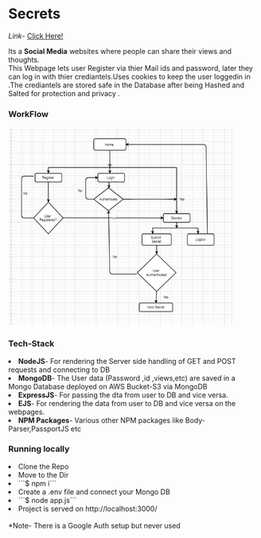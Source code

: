 <h1>Secrets</h1>

<i>Link</i>- <a href="https://aqueous-ravine-15860.herokuapp.com/">Click Here!</a>

Its a <b>Social Media</b> websites where people can share their views and thoughts.<br>
This Webpage lets user Register via thier Mail ids and password, later they can log in with thier crediantels.Uses cookies to keep the user loggedin in .The crediantels are stored safe in the Database after being Hashed and Salted for protection and privacy .
<h3>WorkFlow</h3>
<img src="https://github.com/kitarp29/Secrets/blob/master/Secrets.png" height="400" width="450">
<h3>Tech-Stack</h3>
<li><b>NodeJS</b>- For rendering the Server side handling of GET and POST requests and connecting to DB</li>
<li><b>MongoDB</b>- The User data (Password ,id ,views,etc) are saved in a Mongo Database deployed on AWS Bucket-S3 via MongoDB</li>
<li><b>ExpressJS</b>- For passing the dta from user to DB and vice versa.</li>
<li><b>EJS</b>- For rendering the data from user to DB and vice versa on the webpages.</li>
<li><b>NPM Packages</b>- Various other NPM packages like Body-Parser,PassportJS etc</li>

<h3>Running locally</h3>
<li>Clone the Repo</li>
<li>Move to the Dir</li>
<li>```$ npm i```</li>
<li>Create a .env file and connect your Mongo DB </li>
<li>```$ node app.js```</li>
<li>Project is served on http://localhost:3000/</li>
<br>
*Note- There is a Google Auth setup but never used
